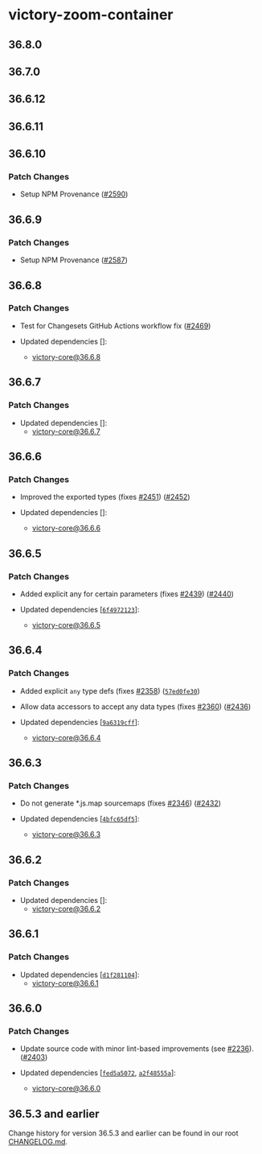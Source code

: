 # victory-zoom-container

## 36.8.0

## 36.7.0

## 36.6.12

## 36.6.11

## 36.6.10

### Patch Changes

- Setup NPM Provenance ([#2590](https://github.com/FormidableLabs/victory/pull/2590))

## 36.6.9

### Patch Changes

- Setup NPM Provenance ([#2587](https://github.com/FormidableLabs/victory/pull/2587))

## 36.6.8

### Patch Changes

- Test for Changesets GitHub Actions workflow fix ([#2469](https://github.com/FormidableLabs/victory/pull/2469))

- Updated dependencies []:
  - victory-core@36.6.8

## 36.6.7

### Patch Changes

- Updated dependencies []:
  - victory-core@36.6.7

## 36.6.6

### Patch Changes

- Improved the exported types (fixes [#2451](https://github.com/FormidableLabs/victory/issues/2451)) ([#2452](https://github.com/FormidableLabs/victory/pull/2452))

- Updated dependencies []:
  - victory-core@36.6.6

## 36.6.5

### Patch Changes

- Added explicit any for certain parameters (fixes [#2439](https://github.com/FormidableLabs/victory/issues/2439)) ([#2440](https://github.com/FormidableLabs/victory/pull/2440))

- Updated dependencies [[`6f4972123`](https://github.com/FormidableLabs/victory/commit/6f49721238332bb5ee879571a45b34a04e44d416)]:
  - victory-core@36.6.5

## 36.6.4

### Patch Changes

- Added explicit `any` type defs (fixes [#2358](https://github.com/FormidableLabs/victory/issues/2358)) ([`57ed0fe30`](https://github.com/FormidableLabs/victory/commit/57ed0fe304dbc8753da1126a02d44de8004e96aa))

* Allow data accessors to accept any data types (fixes [#2360](https://github.com/FormidableLabs/victory/issues/2360)) ([#2436](https://github.com/FormidableLabs/victory/pull/2436))

* Updated dependencies [[`9a6319cff`](https://github.com/FormidableLabs/victory/commit/9a6319cffbc480711b8c286dcae00575081170f0)]:
  - victory-core@36.6.4

## 36.6.3

### Patch Changes

- Do not generate \*.js.map sourcemaps (fixes [#2346](https://github.com/FormidableLabs/victory/issues/2346)) ([#2432](https://github.com/FormidableLabs/victory/pull/2432))

- Updated dependencies [[`4bfc65df5`](https://github.com/FormidableLabs/victory/commit/4bfc65df5a10aa6a10084882ed5c6d0d894dec6f)]:
  - victory-core@36.6.3

## 36.6.2

### Patch Changes

- Updated dependencies []:
  - victory-core@36.6.2

## 36.6.1

### Patch Changes

- Updated dependencies [[`d1f281104`](https://github.com/FormidableLabs/victory/commit/d1f281104c7598c43e220dafd57546ab03daeeb5)]:
  - victory-core@36.6.1

## 36.6.0

### Patch Changes

- Update source code with minor lint-based improvements (see [#2236](https://github.com/FormidableLabs/victory/issues/2236)). ([#2403](https://github.com/FormidableLabs/victory/pull/2403))

- Updated dependencies [[`fed5a5072`](https://github.com/FormidableLabs/victory/commit/fed5a507299b337846eed3d873ec7eb91bc69668), [`a2f48555a`](https://github.com/FormidableLabs/victory/commit/a2f48555adfed15bdb004dc0793f197d90c950a2)]:
  - victory-core@36.6.0

## 36.5.3 and earlier

Change history for version 36.5.3 and earlier can be found in our root [CHANGELOG.md](https://github.com/FormidableLabs/victory/blob/main/CHANGELOG.md).
